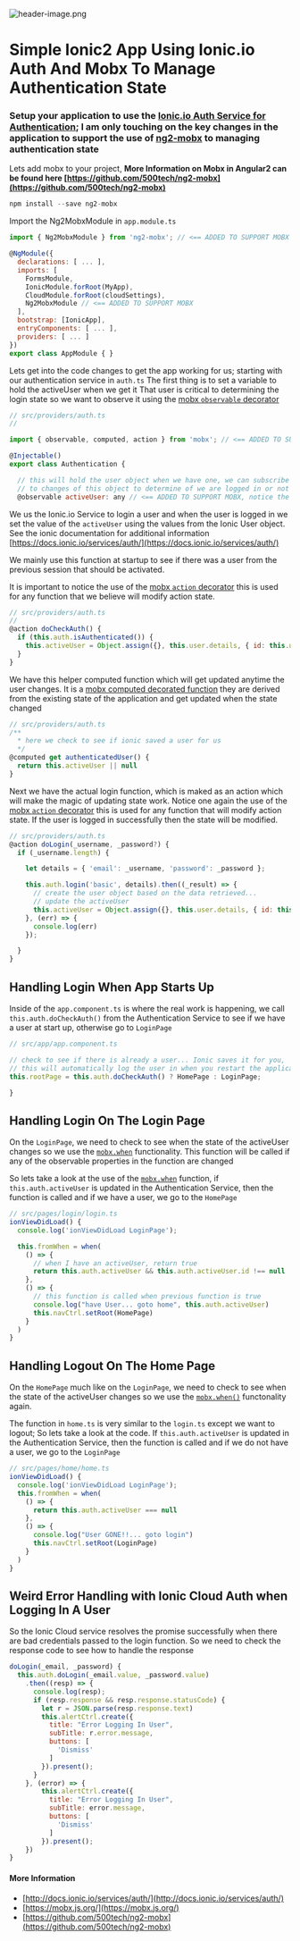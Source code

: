 ![header-image.png](header-image.png)

Simple Ionic2 App Using Ionic.io Auth And Mobx To Manage Authentication State
==


### Setup your application to use the [Ionic.io Auth Service for Authentication](https://docs.ionic.io/services/auth/); I am only touching on the key changes in the application to support the use of [ng2-mobx](https://github.com/500tech/ng2-mobx) to managing authentication state

Lets add mobx to your project, **More Information on Mobx in Angular2 can be found here [https://github.com/500tech/ng2-mobx](https://github.com/500tech/ng2-mobx)**
```javascript
npm install --save ng2-mobx
```
Import the Ng2MobxModule in `app.module.ts`
```Javascript
import { Ng2MobxModule } from 'ng2-mobx'; // <== ADDED TO SUPPORT MOBX

@NgModule({
  declarations: [ ... ],
  imports: [
    FormsModule,
    IonicModule.forRoot(MyApp),
    CloudModule.forRoot(cloudSettings),
    Ng2MobxModule // <== ADDED TO SUPPORT MOBX
  ],
  bootstrap: [IonicApp],
  entryComponents: [ ... ],
  providers: [ ... ]
})
export class AppModule { }
```

Lets get into the code changes to get the app working for us; starting with our authentication service in `auth.ts` The first thing is to set a variable to hold the activeUser when we get it
That user is critical to determining the login state so we want to observe it using the [mobx `observable` decorator](https://mobx.js.org/refguide/observable-decorator.html)

```javascript
// src/providers/auth.ts
//

import { observable, computed, action } from 'mobx'; // <== ADDED TO SUPPORT MOBX

@Injectable()
export class Authentication {

  // this will hold the user object when we have one, we can subscribe
  // to changes of this object to determine of we are logged in or not
  @observable activeUser: any // <== ADDED TO SUPPORT MOBX, notice the @observable annotation
```

We us the Ionic.io Service to login a user and when the user is logged in we set the value of the `activeUser` using the values from the Ionic User object.
See the ionic documentation for additional information [https://docs.ionic.io/services/auth/](https://docs.ionic.io/services/auth/)

We mainly use this function at startup to see if there was a user from the previous session that should be activated.

It is important to notice the use of the [mobx `action` decorator](https://mobx.js.org/refguide/action.html) this is used for any function that we believe will modify action state.
```javascript
// src/providers/auth.ts
//
@action doCheckAuth() {
  if (this.auth.isAuthenticated()) {
    this.activeUser = Object.assign({}, this.user.details, { id: this.user.id });
  }
}
````
We have this helper computed function which will get updated anytime the user changes. It is a [mobx computed decorated function](https://mobx.js.org/refguide/computed-decorator.html) they are derived from the existing state of the application and get updated when the state changed
```javascript
// src/providers/auth.ts
/**
  * here we check to see if ionic saved a user for us
  */
@computed get authenticatedUser() {
  return this.activeUser || null
}
```
Next we have the actual login function, which is maked as an action which will make the magic of updating state work. Notice one again the use of the [mobx `action` decorator](https://mobx.js.org/refguide/action.html) this is used for any function that will modify action state. If the user is logged in successfully then the state will be modified.
```javascript
// src/providers/auth.ts
@action doLogin(_username, _password?) {
  if (_username.length) {

    let details = { 'email': _username, 'password': _password };

    this.auth.login('basic', details).then((_result) => {
      // create the user object based on the data retrieved...
      // update the activeUser
      this.activeUser = Object.assign({}, this.user.details, { id: this.user.id });
    }, (err) => {
      console.log(err)
    });

  }
}
```
## Handling Login When App Starts Up
Inside of the `app.component.ts` is where the real work is happening, we call `this.auth.doCheckAuth()` from the Authentication 
Service to see if we have a user at start up, otherwise go to `LoginPage`
```javascript
// src/app/app.component.ts

// check to see if there is already a user... Ionic saves it for you,
// this will automatically log the user in when you restart the application
this.rootPage = this.auth.doCheckAuth() ? HomePage : LoginPage;

}
```
## Handling Login On The Login Page
On the `LoginPage`, we need to check to see when the state of the activeUser changes so we use the [`mobx.when`](https://mobx.js.org/refguide/when.html) functionality.
This function will be called if any of the observable properties in the function are changed

So lets take a look at the use of the [`mobx.when`](https://mobx.js.org/refguide/when.html) function, if `this.auth.activeUser` is updated in the Authentication Service, then the function is called and if we have a user, we go to the `HomePage`
```Javascript
// src/pages/login/login.ts
ionViewDidLoad() {
  console.log('ionViewDidLoad LoginPage');

  this.fromWhen = when(
    () => {
      // when I have an activeUser, return true
      return this.auth.activeUser && this.auth.activeUser.id !== null
    },
    () => {
      // this function is called when previous function is true
      console.log("have User... goto home", this.auth.activeUser)
      this.navCtrl.setRoot(HomePage)
    }
  )
}
```
## Handling Logout On The Home Page
On the `HomePage` much like on the `LoginPage`, we need to check to see when the state of the activeUser changes so we use the [`mobx.when()`](https://mobx.js.org/refguide/when.html) functonality again.

The function in `home.ts` is very similar to the `login.ts` except we want to logout; So lets take a look at the code. If `this.auth.activeUser` is updated in the Authentication Service, then the function is called and if we do not have a user, we go to the `LoginPage`
```Javascript
// src/pages/home/home.ts
ionViewDidLoad() {
  console.log('ionViewDidLoad LoginPage');
  this.fromWhen = when(
    () => {
      return this.auth.activeUser === null
    },
    () => {
      console.log("User GONE!!... goto login")
      this.navCtrl.setRoot(LoginPage)
    }
  )
}
```

## Weird Error Handling with Ionic Cloud Auth when Logging In A User
So the Ionic Cloud service resolves the promise successfully when there are bad credentials passed to the login function. So we need to check the response code to see how to handle the response
```Javascript
doLogin(_email, _password) {
  this.auth.doLogin(_email.value, _password.value)
    .then((resp) => {
      console.log(resp);
      if (resp.response && resp.response.statusCode) {
        let r = JSON.parse(resp.response.text)
        this.alertCtrl.create({
          title: "Error Logging In User",
          subTitle: r.error.message,
          buttons: [
            'Dismiss'
          ]
        }).present();
      }
    }, (error) => {
        this.alertCtrl.create({
          title: "Error Logging In User",
          subTitle: error.message,
          buttons: [
            'Dismiss'
          ]
        }).present();
    })
}
```
#### More Information

- [http://docs.ionic.io/services/auth/](http://docs.ionic.io/services/auth/)
- [https://mobx.js.org/](https://mobx.js.org/)
- [https://github.com/500tech/ng2-mobx](https://github.com/500tech/ng2-mobx)
